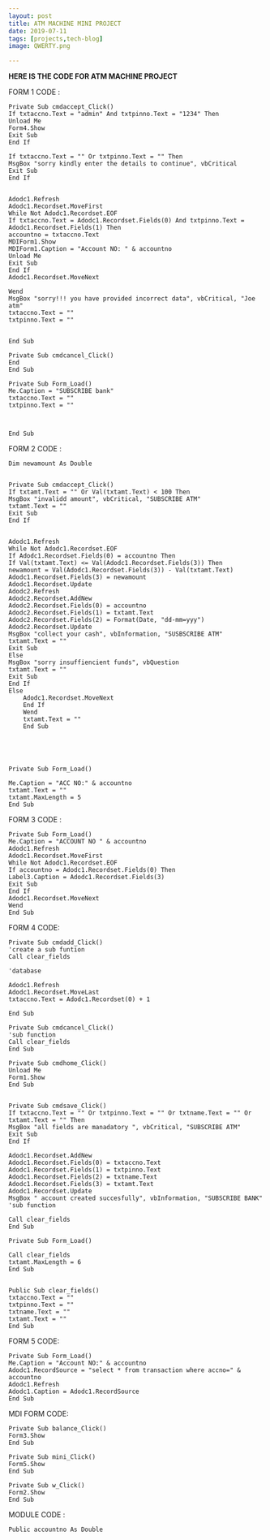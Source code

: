 ```yaml
---
layout: post
title: ATM MACHINE MINI PROJECT
date: 2019-07-11 
tags: [projects,tech-blog]
image: QWERTY.png

---
```




**HERE IS THE CODE FOR ATM MACHINE PROJECT**




FORM 1 CODE :

    Private Sub cmdaccept_Click()
    If txtaccno.Text = "admin" And txtpinno.Text = "1234" Then
    Unload Me
    Form4.Show
    Exit Sub
    End If
    
    If txtaccno.Text = "" Or txtpinno.Text = "" Then
    MsgBox "sorry kindly enter the details to continue", vbCritical
    Exit Sub
    End If
    
    
    Adodc1.Refresh
    Adodc1.Recordset.MoveFirst
    While Not Adodc1.Recordset.EOF
    If txtaccno.Text = Adodc1.Recordset.Fields(0) And txtpinno.Text = Adodc1.Recordset.Fields(1) Then
    accountno = txtaccno.Text
    MDIForm1.Show
    MDIForm1.Caption = "Account NO: " & accountno
    Unload Me
    Exit Sub
    End If
    Adodc1.Recordset.MoveNext
    
    Wend
    MsgBox "sorry!!! you have provided incorrect data", vbCritical, "Joe atm"
    txtaccno.Text = ""
    txtpinno.Text = ""
    
    
    End Sub
    
    Private Sub cmdcancel_Click()
    End
    End Sub
    
    Private Sub Form_Load()
    Me.Caption = "SUBSCRIBE bank"
    txtaccno.Text = ""
    txtpinno.Text = ""
    
    
    
    End Sub


FORM 2 CODE :

    Dim newamount As Double
    
    
    Private Sub cmdaccept_Click()
    If txtamt.Text = "" Or Val(txtamt.Text) < 100 Then
    MsgBox "invalidd amount", vbCritical, "SUBSCRIBE ATM"
    txtamt.Text = ""
    Exit Sub
    End If
    
    
    Adodc1.Refresh
    While Not Adodc1.Recordset.EOF
    If Adodc1.Recordset.Fields(0) = accountno Then
    If Val(txtamt.Text) <= Val(Adodc1.Recordset.Fields(3)) Then
    newamount = Val(Adodc1.Recordset.Fields(3)) - Val(txtamt.Text)
    Adodc1.Recordset.Fields(3) = newamount
    Adodc1.Recordset.Update
    Adodc2.Refresh
    Adodc2.Recordset.AddNew
    Adodc2.Recordset.Fields(0) = accountno
    Adodc2.Recordset.Fields(1) = txtamt.Text
    Adodc2.Recordset.Fields(2) = Format(Date, "dd-mm=yyy")
    Adodc2.Recordset.Update
    MsgBox "collect your cash", vbInformation, "SUSBSCRIBE ATM"
    txtamt.Text = ""
    Exit Sub
    Else
    MsgBox "sorry insuffiencient funds", vbQuestion
    txtamt.Text = ""
    Exit Sub
    End If
    Else
        Adodc1.Recordset.MoveNext
        End If
        Wend
        txtamt.Text = ""
        End Sub
        
    
    
    
    
    Private Sub Form_Load()
    
    Me.Caption = "ACC NO:" & accountno
    txtamt.Text = ""
    txtamt.MaxLength = 5
    End Sub


FORM 3 CODE :

    Private Sub Form_Load()
    Me.Caption = "ACCOUNT NO " & accountno
    Adodc1.Refresh
    Adodc1.Recordset.MoveFirst
    While Not Adodc1.Recordset.EOF
    If accountno = Adodc1.Recordset.Fields(0) Then
    Label3.Caption = Adodc1.Recordset.Fields(3)
    Exit Sub
    End If
    Adodc1.Recordset.MoveNext
    Wend
    End Sub

FORM 4 CODE:

    Private Sub cmdadd_Click()
    'create a sub funtion
    Call clear_fields
    
    'database
    
    Adodc1.Refresh
    Adodc1.Recordset.MoveLast
    txtaccno.Text = Adodc1.Recordset(0) + 1
    
    End Sub
    
    Private Sub cmdcancel_Click()
    'sub function
    Call clear_fields
    End Sub
    
    Private Sub cmdhome_Click()
    Unload Me
    Form1.Show
    End Sub
    
    
    Private Sub cmdsave_Click()
    If txtaccno.Text = "" Or txtpinno.Text = "" Or txtname.Text = "" Or txtamt.Text = "" Then
    MsgBox "all fields are manadatory ", vbCritical, "SUBSCRIBE ATM"
    Exit Sub
    End If
    
    Adodc1.Recordset.AddNew
    Adodc1.Recordset.Fields(0) = txtaccno.Text
    Adodc1.Recordset.Fields(1) = txtpinno.Text
    Adodc1.Recordset.Fields(2) = txtname.Text
    Adodc1.Recordset.Fields(3) = txtamt.Text
    Adodc1.Recordset.Update
    MsgBox " account created succesfully", vbInformation, "SUBSCRIBE BANK"
    'sub function
    
    Call clear_fields
    End Sub
    
    Private Sub Form_Load()
    
    Call clear_fields
    txtamt.MaxLength = 6
    End Sub
    
    
    Public Sub clear_fields()
    txtaccno.Text = ""
    txtpinno.Text = ""
    txtname.Text = ""
    txtamt.Text = ""
    End Sub

FORM 5 CODE:

    Private Sub Form_Load()
    Me.Caption = "Account NO:" & accountno
    Adodc1.RecordSource = "select * from transaction where accno=" & accountno
    Adodc1.Refresh
    Adodc1.Caption = Adodc1.RecordSource
    End Sub

MDI FORM CODE:

    Private Sub balance_Click()
    Form3.Show
    End Sub
    
    Private Sub mini_Click()
    Form5.Show
	End Sub
    
    Private Sub w_Click()
	Form2.Show
    End Sub

MODULE CODE :

    Public accountno As Double



